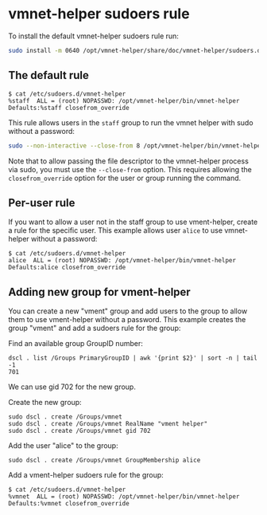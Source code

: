 <!--
SPDX-FileCopyrightText: The vmnet-helper authors
SPDX-License-Identifier: Apache-2.0
-->

# vmnet-helper sudoers rule

To install the default vmnet-helper sudoers rule run:

```sh
sudo install -m 0640 /opt/vmnet-helper/share/doc/vmnet-helper/sudoers.d/vmnet-helper /etc/sudoers.d/
```

## The default rule

```console
$ cat /etc/sudoers.d/vmnet-helper
%staff  ALL = (root) NOPASSWD: /opt/vmnet-helper/bin/vmnet-helper
Defaults:%staff closefrom_override
```

This rule allows users in the `staff` group to run the vmnet helper
with sudo without a password:

```sh
sudo --non-interactive --close-from 8 /opt/vmnet-helper/bin/vmnet-helper --fd 7
```

Note that to allow passing the file descriptor to the vmnet-helper
process via sudo, you must use the `--close-from` option. This requires
allowing the `closefrom_override` option for the user or group running
the command.

## Per-user rule

If you want to allow a user not in the staff group to use vment-helper,
create a rule for the specific user. This example allows user `alice` to
use vmnet-helper without a password:

```
$ cat /etc/sudoers.d/vmnet-helper
alice  ALL = (root) NOPASSWD: /opt/vmnet-helper/bin/vmnet-helper
Defaults:alice closefrom_override
```

## Adding new group for vment-helper

You can create a new "vment" group and add users to the group to allow
them to use vment-helper without a password. This example creates the
group "vment" and add a sudoers rule for the group:

Find an available group GroupID number:

```console
dscl . list /Groups PrimaryGroupID | awk '{print $2}' | sort -n | tail -1
701
```

We can use gid 702 for the new group.

Create the new group:

```console
sudo dscl . create /Groups/vmnet
sudo dscl . create /Groups/vmnet RealName "vment helper"
sudo dscl . create /Groups/vmnet gid 702
```

Add the user "alice" to the group:

```console
sudo dscl . create /Groups/vmnet GroupMembership alice
```

Add a vment-helper sudoers rule for the group:

```console
$ cat /etc/sudoers.d/vmnet-helper
%vmnet  ALL = (root) NOPASSWD: /opt/vmnet-helper/bin/vmnet-helper
Defaults:%vmnet closefrom_override
```
